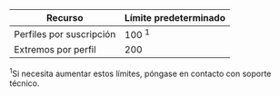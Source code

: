 | Recurso | Límite predeterminado |
| --- | --- |
| Perfiles por suscripción |100 <sup>1</sup> |
| Extremos por perfil |200 |

<sup>1</sup>Si necesita aumentar estos límites, póngase en contacto con soporte técnico.

<!---HONumber=Nov15_HO1-->